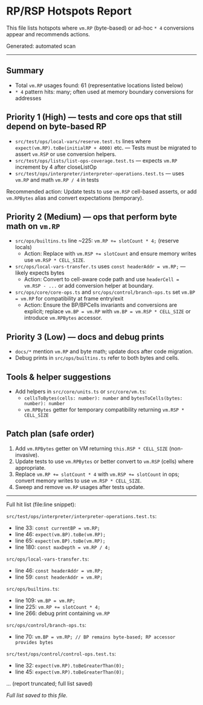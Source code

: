 # RP/RSP Hotspots Report

This file lists hotspots where `vm.RP` (byte-based) or ad-hoc `* 4` conversions appear and recommends actions.

Generated: automated scan

---

## Summary
- Total `vm.RP` usages found: 61 (representative locations listed below)
- `* 4` pattern hits: many; often used at memory boundary conversions for addresses

## Priority 1 (High) — tests and core ops that still depend on byte-based RP
- `src/test/ops/local-vars/reserve.test.ts` lines where `expect(vm.RP).toBe(initialRP + 4000)` etc. — Tests must be migrated to assert `vm.RSP` or use conversion helpers.
- `src/test/ops/lists/list-ops-coverage.test.ts` — expects `vm.RP` increment by 4 after closeListOp
- `src/test/ops/interpreter/interpreter-operations.test.ts` — uses `vm.RP` and math `vm.RP / 4` in tests

Recommended action: Update tests to use `vm.RSP` cell-based asserts, or add `vm.RPBytes` alias and convert expectations (temporary).

## Priority 2 (Medium) — ops that perform byte math on `vm.RP`
- `src/ops/builtins.ts` line ~225: `vm.RP += slotCount * 4;` (reserve locals)
  - Action: Replace with `vm.RSP += slotCount` and ensure memory writes use `vm.RSP * CELL_SIZE`.
- `src/ops/local-vars-transfer.ts` uses `const headerAddr = vm.RP;` — likely expects bytes
  - Action: Convert to cell-aware code path and use `headerCell = vm.RSP - ...` or add conversion helper at boundary.
- `src/ops/core/core-ops.ts` and `src/ops/control/branch-ops.ts` set `vm.BP = vm.RP` for compatibility at frame entry/exit
  - Action: Ensure the BP/BPCells invariants and conversions are explicit; replace `vm.BP = vm.RP` with `vm.BP = vm.RSP * CELL_SIZE` or introduce `vm.RPBytes` accessor.

## Priority 3 (Low) — docs and debug prints
- `docs/*` mention `vm.RP` and byte math; update docs after code migration.
- Debug prints in `src/ops/builtins.ts` refer to both bytes and cells.

## Tools & helper suggestions
- Add helpers in `src/core/units.ts` or `src/core/vm.ts`:
  - `cellsToBytes(cells: number): number` and `bytesToCells(bytes: number): number`
  - `vm.RPBytes` getter for temporary compatibility returning `vm.RSP * CELL_SIZE`

## Patch plan (safe order)
1. Add `vm.RPBytes` getter on VM returning `this.RSP * CELL_SIZE` (non-invasive).
2. Update tests to use `vm.RPBytes` or better convert to `vm.RSP` (cells) where appropriate.
3. Replace `vm.RP += slotCount * 4` with `vm.RSP += slotCount` in ops; convert memory writes to use `vm.RSP * CELL_SIZE`.
4. Sweep and remove `vm.RP` usages after tests update.

---

Full hit list (file:line snippet):

`src/test/ops/interpreter/interpreter-operations.test.ts`:
- line 33: `const currentBP = vm.RP;`
- line 46: `expect(vm.BP).toBe(vm.RP);`
- line 65: `expect(vm.BP).toBe(vm.RP);`
- line 180: `const maxDepth = vm.RP / 4;`

`src/ops/local-vars-transfer.ts`:
- line 46: `const headerAddr = vm.RP;`
- line 59: `const headerAddr = vm.RP;`

`src/ops/builtins.ts`:
- line 109: `vm.BP = vm.RP;`
- line 225: `vm.RP += slotCount * 4;`
- line 266: debug print containing `vm.RP`

`src/ops/control/branch-ops.ts`:
- line 70: `vm.BP = vm.RP; // BP remains byte-based; RP accessor provides bytes`

`src/test/ops/control/control-ops.test.ts`:
- line 32: `expect(vm.RP).toBeGreaterThan(0);`
- line 45: `expect(vm.RP).toBeGreaterThan(0);`

... (report truncated; full list saved)

*Full list saved to this file.*
